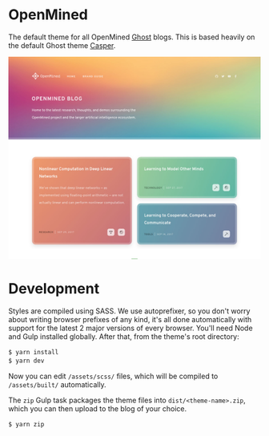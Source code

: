 # OpenMined

The default theme for all OpenMined [Ghost](http://github.com/tryghost/ghost/) blogs. This is based heavily on the default Ghost theme [Casper](https://github.com/TryGhost/Casper).

![screenshot-desktop](assets/screenshot-desktop.jpg)

# Development

Styles are compiled using SASS. We use autoprefixer, so you don't worry about writing browser prefixes of any kind, it's all done automatically with support for the latest 2 major versions of every browser. You'll need Node and Gulp installed globally. After that, from the theme's root directory:

```bash
$ yarn install
$ yarn dev
```

Now you can edit `/assets/scss/` files, which will be compiled to `/assets/built/` automatically.

The `zip` Gulp task packages the theme files into `dist/<theme-name>.zip`, which you can then upload to the blog of your choice.

```bash
$ yarn zip
```
